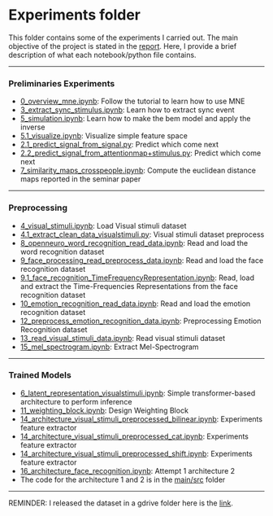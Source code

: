 # Experiments folder

This folder contains some of the experiments I carried out. The main objective of the project is stated in the [report](). Here, I provide a brief description of what each notebook/python file contains.

---
### Preliminaries Experiments
- [0_overview_mne.ipynb](https://github.com/r1cc4r2o/DhW/blob/main/experiments/0_overview_mne.ipynb): Follow the tutorial to learn how to use MNE
- [3_extract_sync_stimulus.ipynb](https://github.com/r1cc4r2o/DhW/blob/main/experiments/3_extract_sync_stimulus.ipynb): Learn how to extract sync event
- [5_simulation.ipynb](https://github.com/r1cc4r2o/DhW/blob/main/experiments/5_simulation.ipynb): Learn how to make the bem model and apply the inverse
- [5.1_visualize.ipynb](https://github.com/r1cc4r2o/DhW/blob/main/experiments/5.1_visualize.ipynb): Visualize simple feature space
- [2.1_predict_signal_from_signal.py](https://github.com/r1cc4r2o/DhW/blob/main/experiments/2.1_predict_signal_from_signal.py): Predict which come next
- [2.2_predict_signal_from_attentionmap+stimulus.py](https://github.com/r1cc4r2o/DhW/blob/main/experiments/2.2_predict_signal_from_attentionmap+stimulus.py): Predict which come next
- [7_similarity_maps_crosspeople.ipynb](https://github.com/r1cc4r2o/DhW/blob/main/experiments/7_similarity_maps_crosspeople.ipynb): Compute the euclidean distance maps reported in the seminar paper
---
### Preprocessing
- [4_visual_stimuli.ipynb](https://github.com/r1cc4r2o/DhW/blob/main/experiments/4_visual_stimuli.ipynb): Load Visual stimuli dataset
- [4.1_extract_clean_data_visualstimuli.py](https://github.com/r1cc4r2o/DhW/blob/main/experiments/4.1_extract_clean_data_visualstimuli.py): Visual stimuli dataset preprocess
- [8_openneuro_word_recognition_read_data.ipynb](https://github.com/r1cc4r2o/DhW/blob/main/experiments/8_openneuro_word_recognition_read_data.ipynb): Read and load the word recognition dataset
- [9_face_processing_read_preprocess_data.ipynb](https://github.com/r1cc4r2o/DhW/blob/main/experiments/9_face_processing_read_preprocess_data.ipynb): Read and load the face recognition dataset
- [9.1_face_recognition_TimeFrequencyRepresentation.ipynb](https://github.com/r1cc4r2o/DhW/blob/main/experiments/9.1_face_recognition_TimeFrequencyRepresentation.ipynb): Read, load and extract the Time-Frequencies Representations from the face recognition dataset
- [10_emotion_recognition_read_data.ipynb](https://github.com/r1cc4r2o/DhW/blob/main/experiments/9_face_processing_read_preprocess_data.ipynb): Read and load the emotion recognition dataset
- [12_preprocess_emotion_recognition_data.ipynb](https://github.com/r1cc4r2o/DhW/blob/main/experiments/9_face_processing_read_preprocess_data.ipynb): Preprocessing Emotion Recognition dataset
- [13_read_visual_stimuli_data.ipynb](https://github.com/r1cc4r2o/DhW/blob/main/experiments/13_read_visual_stimuli_data.ipynb): Read visual stimuli dataset
- [15_mel_spectrogram.ipynb](https://github.com/r1cc4r2o/DhW/blob/main/experiments/15_mel_spectrogram.ipynb): Extract Mel-Spectrogram
---
### Trained Models
- [6_latent_representation_visualstimuli.ipynb](https://github.com/r1cc4r2o/DhW/blob/main/experiments/6_latent_representation_visualstimuli.ipynb): Simple transformer-based architecture to perform inference
- [11_weighting_block.ipynb](https://github.com/r1cc4r2o/DhW/blob/main/experiments/11_weighting_block.ipynb): Design Weighting Block
- [14_architecture_visual_stimuli_preprocessed_bilinear.ipynb](https://github.com/r1cc4r2o/DhW/blob/main/experiments/14_architecture_visual_stimuli_preprocessed_bilinear.ipynb): Experiments feature extractor
- [14_architecture_visual_stimuli_preprocessed_cat.ipynb](https://github.com/r1cc4r2o/DhW/blob/main/experiments/14_architecture_visual_stimuli_preprocessed_cat.ipynb): Experiments feature extractor
- [14_architecture_visual_stimuli_preprocessed_shift.ipynb](https://github.com/r1cc4r2o/DhW/blob/main/experiments/14_architecture_visual_stimuli_preprocessed_shift.ipynb): Experiments feature extractor
- [16_architecture_face_recognition.ipynb](https://github.com/r1cc4r2o/DhW/blob/main/experiments/14_architecture_visual_stimuli_preprocessed_shift.ipynb): Attempt 1 architecture 2
- The code for the architecture 1 and 2 is in the [main/src](https://github.com/r1cc4r2o/DhW/tree/main/src) folder
---

REMINDER: I released the dataset in a gdrive folder here is the [link](https://drive.google.com/drive/folders/11qvooftCfDQvlYDtIOJpJTIxlppzgWFW?usp=sharing). 